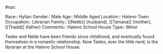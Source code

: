 #npc 

Race:: Hylian
Gender:: Male
Age:: Middle Aged
Location:: Hateno Town
Occupation:: Librarian
Family:: [[Nebb]] (husband), [[Tamana]] (mother), [[Thadd]] (father)
Comments:: Hateno School House
Type:: Minor

Teebo and Nebb have been friends since childhood, and eventually found themselves in a romantic relationship. Now Teebo, ever the little nerd, is the librarian at the Hateno School House.